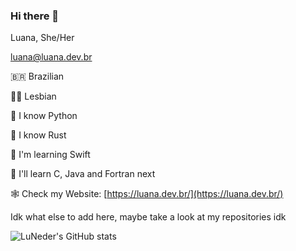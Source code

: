 ### Hi there 👋

Luana, She/Her

luana@luana.dev.br


🇧🇷 Brazilian

🏳️‍🌈 Lesbian

🐍 I know Python

🔩 I know Rust

🦩 I'm learning Swift

👀 I'll learn C, Java and Fortran next
<!--
👨‍🏫 [I have a game in which the main character is my Physics teacher (LuNeder/Cajuru)](https://bit.ly/DiegVet)


🔓 Add my iOS Jailbreak repo: [https://jbrepo.luana.dev.br/](https://jbrepo.luana.dev.br/)
-->

🕸 Check my Website: [https://luana.dev.br/](https://luana.dev.br/)

Idk what else to add here, maybe take a look at my repositories idk

<!--
**LuNeder/LuNeder** is a ✨ _special_ ✨ repository because its `README.md` (this file) appears on your GitHub profile.

Here are some ideas to get you started:

- 🔭 I’m currently working on ...
- 🌱 I’m currently learning ...
- 👯 I’m looking to collaborate on ...
- 🤔 I’m looking for help with ...
- 💬 Ask me about: whatever you want, but I probably won't know the answer 
- 📫 How to reach me: ...
- 😄 Pronouns: she/her
- ⚡ Fun fact: ...
-->

![LuNeder's GitHub stats](https://github-readme-stats.vercel.app/api?username=LuNeder&bg_color=30,e96443,904e95&title_color=fff&text_color=fff&include_all_commits=true&show_icons=true)
